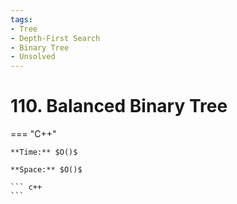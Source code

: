 ```yaml
---
tags:
- Tree
- Depth-First Search
- Binary Tree
- Unsolved
---
```



# 110. Balanced Binary Tree

=== "C++"

    **Time:** $O()$

    **Space:** $O()$

    ``` c++
    ```